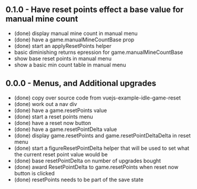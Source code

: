 
## 0.1.0 - Have reset points effect a base value for manual mine count
* (done) display manual mine count in manual menu
* (done) have a game.manualMineCountBase prop
* (done) start an applyResetPoints helper
* basic diminishing returns epression for game.manualMineCountBase
* show base reset points in manual menu
* show a basic min count table in manual menu

## 0.0.0 - Menus, and Additional upgrades
* (done) copy over source code from vuejs-example-idle-game-reset
* (done) work out a nav div
* (done) have a game.resetPoints value
* (done) start a reset points menu
* (done) have a reset now button
* (done) have a game.resetPointDelta value
* (done) display game.resetPoints and game.resetPointDeltaDelta in reset menu
* (done) start a figureResetPointDelta helper that will be used to set what the current reset point value would be
* (done) base resetPointDelta on number of upgrades bought
* (done) award ResetPointDelta to game.resetPoints when reset now button is clicked
* (done) resetPoints needs to be part of the save state
